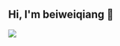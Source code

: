 ## Hi, I'm beiweiqiang 👋

<img src="https://github-readme-stats.vercel.app/api?username=beiweiqiang&show_icons=true&theme=radical" />

<!--
**beiweiqiang/beiweiqiang** is a ✨ _special_ ✨ repository because its `README.md` (this file) appears on your GitHub profile.

Here are some ideas to get you started:

- 🔭 I’m currently working on ...
- 🌱 I’m currently learning ...
- 👯 I’m looking to collaborate on ...
- 🤔 I’m looking for help with ...
- 💬 Ask me about ...
- 📫 How to reach me: ...
- 😄 Pronouns: ...
- ⚡ Fun fact: ...
-->


